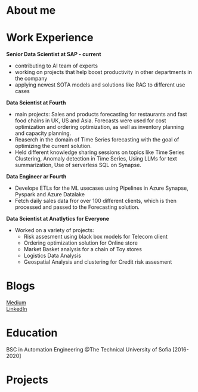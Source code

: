 # About me 

# Work Experience

**Senior Data Scientist at SAP - current**
- contributing to AI team of experts
- working on projects that help boost productivity in other departments in the company
- applying newest SOTA models and solutions like RAG to different use cases

**Data Scientist at Fourth**
  - main projects: Sales and products forecasting for restaurants and fast food chains in UK, US and Asia. Forecasts were used for cost optimization and ordering optimization, as well as inventory planning and capacity planning.
- Reaserch in the domain of Time Series forecasting with the goal of optimizing the current solution.
- Held different knowledge sharing sessions on topics like Time Series Clustering, Anomaly detection in Time Series, Using LLMs for text summarization, Use of serverless SQL on Synapse. 
    
**Data Engineer ar Fourth**
- Develope ETLs for the ML usecases using Pipelines in Azure Synapse, Pyspark and Azure Datalake
- Fetch daily sales data fror over 100 different clients, which is then processed and passed to the Forecasting solution.

**Data Scientist at Anatlytics for Everyone** 
  - Worked on a variety of projects:
    - Risk assesment using black box models for Telecom client
    - Ordering optimization solution for Online store
    - Market Basket analysis for a chain of Toy stores
    - Logistics Data Analysis
    - Geospatial Analysis and clustering for Credit risk assesment


# Blogs

[Medium](https://medium.com/@mayadakhatib)  
[LinkedIn](linkedin.com/in/mayada-khatib-099995191) 

# Education

BSC in Automation Engineering @The Technical University of Sofia [2016-2020]

# Projects
